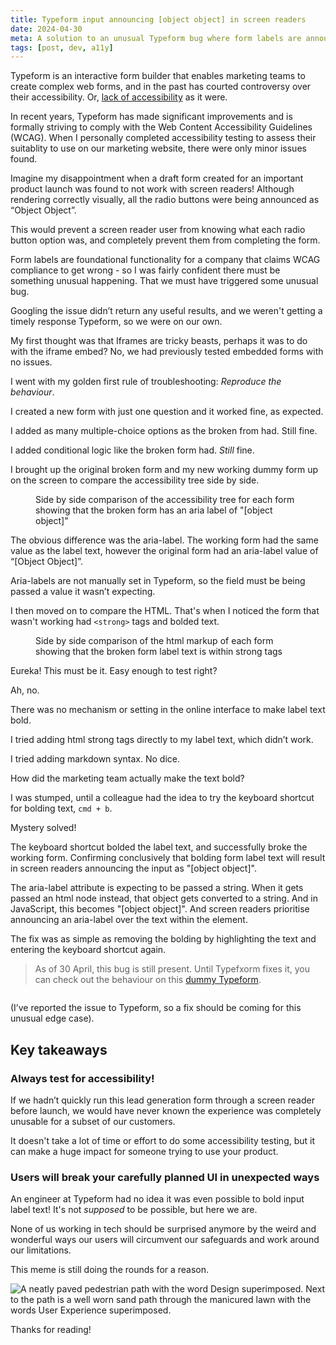 ```yaml
---
title: Typeform input announcing [object object] in screen readers
date: 2024-04-30
meta: A solution to an unusual Typeform bug where form labels are announced incorrectly for screen readers. 
tags: [post, dev, a11y]
---
```


Typeform is an interactive form builder that enables marketing teams to create complex web forms, and in the past has courted controversy over their accessibility. Or, [lack of accessibility](https://a11y.reviews/#typeform) as it were.

In recent years, Typeform has made significant improvements and is formally striving to comply with the Web Content Accessibility Guidelines (WCAG). When I personally completed accessibility testing to assess their suitablity to use on our marketing website, there were only minor issues found.

Imagine my disappointment when a draft form created for an important product launch was found to not work with screen readers! Although rendering correctly visually, all the radio buttons were being announced as “Object Object”. 

This would prevent a screen reader user from knowing what each radio button option was, and completely prevent them from completing the form.

Form labels are foundational functionality for a company that claims WCAG compliance to get wrong - so I was fairly confident there must be something unusual happening. That we must have triggered some unusual bug. 

Googling the issue didn’t return any useful results, and we weren't getting a timely response Typeform, so we were on our own. 

My first thought was that Iframes are tricky beasts, perhaps it was to do with the iframe embed? No, we had previously tested embedded forms with no issues. 

I went with my golden first rule of troubleshooting: _Reproduce the behaviour_. 

I created a new form with just one question and it worked fine, as expected. 

I added as many multiple-choice options as the broken from had. Still fine.

I added conditional logic like the broken form had. _Still_ fine.

I brought up the original broken form and my new working dummy form up on the screen to compare the accessibility tree side by side. 

<figure>
<img src="/images/posts/typeform4.png" alt=""/>
<figcaption>Side by side comparison of the accessibility tree for each form showing that the broken form has an aria label of "[object object]"</figcaption>
</figure>

The obvious difference was the aria-label. The working form had the same value as the label text, however the original form had an aria-label value of “[Object Object]”.

Aria-labels are not manually set in Typeform, so the field must be being passed a value it wasn’t expecting.

I then moved on to compare the HTML. That's when I noticed the form that wasn't working had `<strong>` tags and bolded text.

<figure>
   <img src="/images/posts/typeform5.png" alt=""/>
   <figcaption>Side by side comparison of the html markup of each form showing that the broken form label text is within strong tags</figcaption>
</figure>

Eureka! This must be it. Easy enough to test right?

Ah, no. 

There was no mechanism or setting in the online interface to make label text bold.

I tried adding html strong tags directly to my label text, which didn’t work.

I tried adding markdown syntax. No dice.

How did the marketing team actually make the text bold?

I was stumped, until a colleague had the idea to try the keyboard shortcut for bolding text,  `cmd + b`. 

Mystery solved!

The keyboard shortcut bolded the label text, and successfully broke the working form. Confirming conclusively that bolding form label text will result in screen readers announcing the input as "[object object]".

The aria-label attribute is expecting to be passed a string. When it gets passed an html node instead, that object gets converted to a string. And in JavaScript, this becomes "[object object]". And screen readers prioritise announcing an aria-label over the text within the element.

The fix was as simple as removing the bolding by highlighting the text and entering the keyboard shortcut again. 

> As of 30 April, this bug is still present. Until Typefxorm fixes it, you can check out the behaviour on this [dummy Typeform](https://mazwz8p5bmj.typeform.com/to/xp4jURhT). 

<img src="/images/posts/typeform1.png" alt=""/>


(I’ve reported the issue to Typeform, so a fix should be coming for this unusual edge case).

## Key takeaways

### Always test for accessibility! 

If we hadn’t quickly run this lead generation form through a screen reader before launch, we would have never known the experience was completely unusable for a subset of our customers. 

It doesn't take a lot of time or effort to do some accessibility testing, but it can make a huge impact for someone trying to use your product. 

### Users will break your carefully planned UI in unexpected ways

An engineer at Typeform had no idea it was even possible to bold input label text! It's not _supposed_ to be possible, but here we are. 

None of us working in tech should be surprised anymore by the weird and wonderful ways our users will circumvent our safeguards and work around our limitations.

This meme is still doing the rounds for a reason.

<img src="/images/posts/uxmeme.png" alt="A neatly paved pedestrian path with the word Design superimposed. Next to the path is a well worn sand path through the manicured lawn with the words User Experience superimposed."/>

Thanks for reading! 